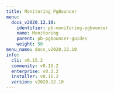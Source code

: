 ```yaml
---
title: Monitoring PgBouncer
menu:
  docs_v2020.12.10:
    identifier: pb-monitoring-pgbouncer
    name: Monitoring
    parent: pb-pgbouncer-guides
    weight: 50
menu_name: docs_v2020.12.10
info:
  cli: v0.15.2
  community: v0.15.2
  enterprise: v0.2.2
  installer: v0.15.2
  version: v2020.12.10
---
```


